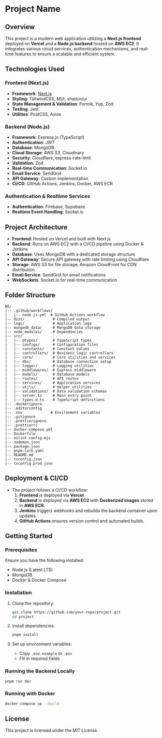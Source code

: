 # Project Name

## Overview

This project is a modern web application utilizing a **Next.js frontend** deployed on **Vercel** and a **Node.js backend** hosted on **AWS EC2**. It integrates various cloud services, authentication mechanisms, and real-time features to ensure a scalable and efficient system.

## Technologies Used

### Frontend (Next.js)

- **Framework**: [Next.js](https://nextjs.org/)
- **Styling**: TailwindCSS, MUI, shadcn/ui
- **State Management & Validation**: Formik, Yup, Zod
- **Testing**: Jest
- **Utilities**: PostCSS, Axios

### Backend (Node.js)

- **Framework**: Express.js (TypeScript)
- **Authentication**: JWT
- **Database**: MongoDB
- **Cloud Storage**: AWS S3, Cloudinary
- **Security**: Cloudflare, express-rate-limit
- **Validation**: Zod
- **Real-time Communication**: Socket.io
- **Email Service**: SendGrid
- **API Gateway**: Custom implementation
- **CI/CD**: GitHub Actions, Jenkins, Docker, AWS ECR

### Authentication & Realtime Services

- **Authentication**: Firebase, Supabase
- **Realtime Event Handling**: Socket.io

## Project Architecture

- **Frontend**: Hosted on Vercel and built with Next.js
- **Backend**: Runs on AWS EC2 with a CI/CD pipeline using Docker & Jenkins
- **Database**: Uses MongoDB with a dedicated storage structure
- **API Gateway**: Secure API gateway with rate limiting using Cloudflare
- **Storage**: AWS S3 for file storage, Amazon CloudFront for CDN distribution
- **Email Service**: SendGrid for email notifications
- **WebSockets**: Socket.io for real-time communication

## Folder Structure

```
BE/
|-- .github/workflows/
|   |-- node.js.yml  # GitHub Actions workflow
|-- dist/             # Compiled output
|-- logs/             # Application logs
|-- mongodb_data/     # MongoDB data storage
|-- node_modules/     # Dependencies
|-- src/
|   |-- @types/       # TypeScript types
|   |-- configs/      # Configuration files
|   |-- constants/    # Constant values
|   |-- controllers/  # Business logic controllers
|   |-- core/         # Core utilities and services
|   |-- dbs/          # Database connection setup
|   |-- logger/       # Logging utilities
|   |-- middlewares/  # Express middleware
|   |-- models/       # Database models
|   |-- routes/       # API routes
|   |-- services/     # Application services
|   |-- utils/        # Helper utilities
|   |-- validations/  # Data validation schemas
|   |-- server.ts     # Main entry point
|   |-- types.d.ts    # TypeScript definitions
|-- .dockerignore
|-- .editorconfig
|-- .env             # Environment variables
|-- .gitignore
|-- .prettierignore
|-- .prettierrc
|-- docker-compose.yml
|-- Dockerfile
|-- eslint.config.mjs
|-- nodemon.json
|-- package.json
|-- pnpm-lock.yaml
|-- README.md
|-- tsconfig.json
|-- tsconfig.prod.json
```

## Deployment & CI/CD

- The project follows a CI/CD workflow:
  1. **Frontend** is deployed via **Vercel**.
  2. **Backend** is deployed via **AWS EC2** with **Dockerized images** stored in **AWS ECR**.
  3. **Jenkins** triggers webhooks and rebuilds the backend container upon updates.
  4. **GitHub Actions** ensures version control and automated builds.

## Getting Started

### Prerequisites

Ensure you have the following installed:

- Node.js (Latest LTS)
- MongoDB
- Docker & Docker Compose

### Installation

1. Clone the repository:

   ```sh
   git clone https://github.com/your-repo/project.git
   cd project
   ```

2. Install dependencies:

   ```sh
   pnpm install
   ```

3. Set up environment variables:
   - Copy `.env.example` to `.env`
   - Fill in required fields

### Running the Backend Locally

```sh
pnpm run dev
```

### Running with Docker

```sh
docker-compose up --build
```

## License

This project is licensed under the MIT License.
